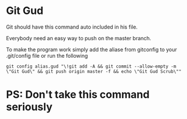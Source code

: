 # Git Gud
Git should have this command auto included in his file.

Everybody need an easy way to push on the master branch.

To make the program work simply add the aliase from gitconfig to your .git/config file or run the following

``` git config alias.gud "\!git add -A && git commit --allow-empty -m \"Git Gud\" && git push origin master -f && echo \"Git Gud Scrub\"" ```
# PS: Don't take this command seriously
